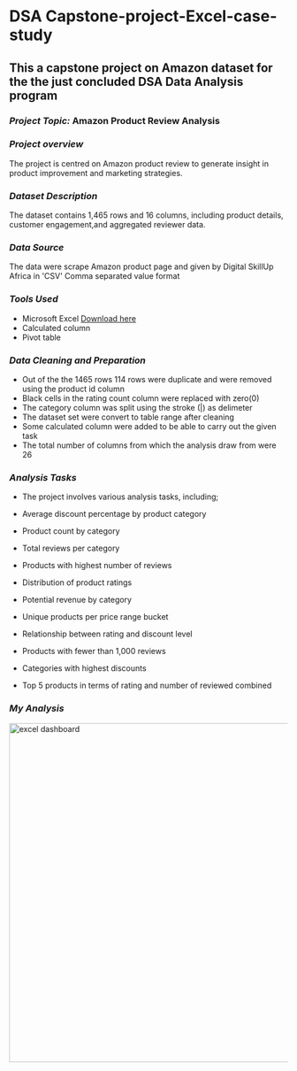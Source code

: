 # DSA Capstone-project-Excel-case-study
## This a capstone project on Amazon dataset for the the just concluded DSA Data Analysis program
### *Project Topic:*  Amazon Product Review Analysis
### *Project overview*
The project is centred on Amazon product review to generate insight in product improvement and marketing strategies.
### *Dataset Description*
The dataset contains 1,465 rows and 16 columns, including product details, customer engagement,and aggregated reviewer data.
### *Data Source* 
 The data were scrape Amazon product page and given by Digital SkillUp Africa in 'CSV' Comma separated value format
### *Tools Used*
 - Microsoft Excel [Download here](https://apps.apple.com/us/app/microsoft-excel/id586683407)
 - Calculated column
 - Pivot table
### *Data Cleaning and Preparation*
 - Out of the the 1465 rows 114 rows were duplicate and were removed using the product id column
 - Black cells in the rating count column were replaced with zero(0)
 - The category column was split using the stroke (|) as delimeter
 - The dataset set were convert to table range after cleaning
 - Some calculated column were added to be able to carry out the given task
 - The total number of columns from which the analysis draw from were 26
### *Analysis Tasks*
 - The project involves various analysis tasks, including;

 - Average discount percentage by product category

 - Product count by category

 - Total reviews per category

 - Products with highest number of reviews

 - Distribution of product ratings

 - Potential revenue by category

 - Unique products per price range bucket

 - Relationship between rating and discount level

 - Products with fewer than 1,000 reviews

 - Categories with highest discounts

 - Top 5 products in terms of rating and number of reviewed combined

### *My Analysis*
<img width="613" alt="excel dashboard" src="https://github.com/user-attachments/assets/17dda0c0-22de-4609-b16c-59692c6c2791" />
